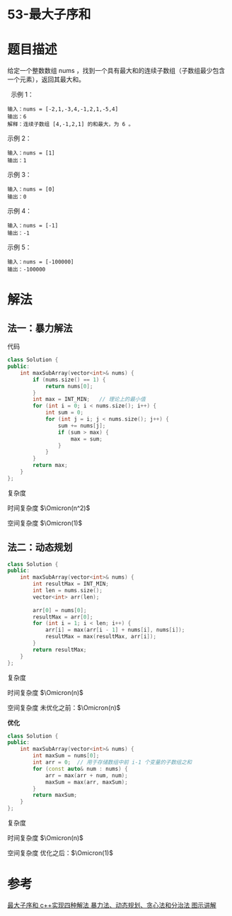 <!--
* @Author: JohnJeep
 * @Date: 2021-04-21 21:38:17
 * @LastEditTime: 2021-04-21 22:19:22
 * @LastEditors: Please set LastEditors
 * @Description: In User Settings Edit
-->

# 53-最大子序和

# 题目描述

给定一个整数数组 nums ，找到一个具有最大和的连续子数组（子数组最少包含一个元素），返回其最大和。

 
示例 1：
```
输入：nums = [-2,1,-3,4,-1,2,1,-5,4]
输出：6
解释：连续子数组 [4,-1,2,1] 的和最大，为 6 。
```

示例 2：
```
输入：nums = [1]
输出：1
```

示例 3：
```
输入：nums = [0]
输出：0
```

示例 4：
```
输入：nums = [-1]
输出：-1
```

示例 5：
```
输入：nums = [-100000]
输出：-100000
```


# 解法

## 法一：暴力解法
代码
```cpp
class Solution {
public:
    int maxSubArray(vector<int>& nums) {
        if (nums.size() == 1) {
            return nums[0];
        }
        int max = INT_MIN;   // 理论上的最小值
        for (int i = 0; i < nums.size(); i++) {
            int sum = 0;
            for (int j = i; j < nums.size(); j++) {
                sum += nums[j];
                if (sum > max) {
                    max = sum;
                }
            }
        }
        return max;
    }
};
```


复杂度

时间复杂度
$\Omicron(n^2)$

空间复杂度
$\Omicron(1)$


## 法二：动态规划
```cpp
class Solution {
public:
    int maxSubArray(vector<int>& nums) {
        int resultMax = INT_MIN; 
        int len = nums.size();
        vector<int> arr(len);
        
        arr[0] = nums[0];
        resultMax = arr[0];
        for (int i = 1; i < len; i++) {
            arr[i] = max(arr[i - 1] + nums[i], nums[i]);
            resultMax = max(resultMax, arr[i]);
        }
        return resultMax;
    }
};
```


复杂度

时间复杂度
$\Omicron(n)$

空间复杂度
未优化之前：$\Omicron(n)$

**优化**
```cpp
class Solution {
public:
    int maxSubArray(vector<int>& nums) {
        int maxSum = nums[0];
        int arr = 0;  // 用于存储数组中前 i-1 个变量的子数组之和
        for (const auto& num : nums) {
            arr = max(arr + num, num);
            maxSum = max(arr, maxSum);
        }
        return maxSum;
    }
};
```



复杂度

时间复杂度
$\Omicron(n)$

空间复杂度
优化之后：$\Omicron(1)$



# 参考
[最大子序和 c++实现四种解法 暴力法、动态规划、贪心法和分治法 图示讲解](https://leetcode-cn.com/problems/maximum-subarray/solution/zui-da-zi-xu-he-cshi-xian-si-chong-jie-fa-bao-li-f/)

